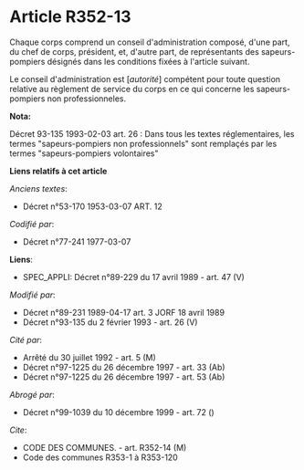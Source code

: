 # Article R352-13

Chaque corps comprend un conseil d'administration composé, d'une part, du chef de corps, président, et, d'autre part, de
représentants des sapeurs-pompiers désignés dans les conditions fixées à l'article suivant.

Le conseil d'administration est [*autorité*] compétent pour toute question relative au règlement de service du corps en ce
qui concerne les sapeurs-pompiers non professionneles.

**Nota:**

Décret 93-135 1993-02-03 art. 26 : Dans tous les textes réglementaires, les termes "sapeurs-pompiers non professionnels" sont
remplaçés par les termes "sapeurs-pompiers volontaires"

**Liens relatifs à cet article**

_Anciens textes_:

  - Décret n°53-170 1953-03-07 ART. 12

_Codifié par_:

  - Décret n°77-241 1977-03-07

**Liens**:

  - SPEC_APPLI: Décret n°89-229 du 17 avril 1989 - art. 47 (V)

_Modifié par_:

  - Décret n°89-231 1989-04-17 art. 3 JORF 18 avril 1989
  - Décret n°93-135 du 2 février 1993 - art. 26 (V)

_Cité par_:

  - Arrêté du 30 juillet 1992 - art. 5 (M)
  - Décret n°97-1225 du 26 décembre 1997 - art. 33 (Ab)
  - Décret n°97-1225 du 26 décembre 1997 - art. 53 (Ab)

_Abrogé par_:

  - Décret n°99-1039 du 10 décembre 1999 - art. 72 ()

_Cite_:

  - CODE DES COMMUNES. - art. R352-14 (M)
  - Code des communes R353-1 à R353-120
